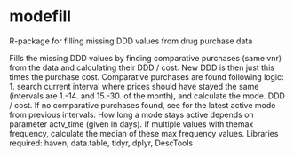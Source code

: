 # modefill
R-package for filling missing DDD values from drug purchase data



Fills the missing DDD values by finding comparative purchases (same vnr) from the data and calculating their DDD / cost. 
New DDD is then just this times the purchase cost. Comparative purchases are found following logic: 1. search current interval where prices should have stayed the same (intervals are 1.-14. and 15.-30. of the month), and calculate the mode.
DDD / cost. If no comparative purchases found, see for the latest active mode from previous intervals. How long a mode stays active depends on parameter actv_time (given in days).
If multiple values with themax frequency, calculate the median of these max frequency values.
Libraries required:
  haven,
  data.table,
  tidyr,
  dplyr,
  DescTools
